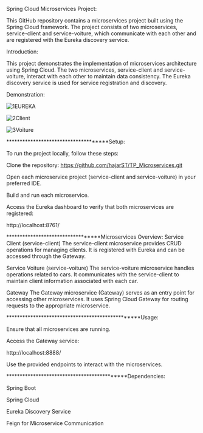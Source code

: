 Spring Cloud Microservices Project:

This GitHub repository contains a microservices project built using the Spring Cloud framework. The project consists of two microservices, service-client and service-voiture, which communicate with each other and are registered with the Eureka discovery service.

Introduction:

This project demonstrates the implementation of microservices architecture using Spring Cloud. The two microservices, service-client and service-voiture, interact with each other to maintain data consistency. The Eureka discovery service is used for service registration and discovery.


Demonstration:

![1EUREKA](https://github.com/hajarST/TP_Microservices/assets/119755584/bb40b332-fa57-4d07-857e-324bea647804)

![2Client](https://github.com/hajarST/TP_Microservices/assets/119755584/bce37b2b-4b91-4b13-98e6-294b53162ae4)

![3Voiture](https://github.com/hajarST/TP_Microservices/assets/119755584/0fabe9ab-9693-4916-a028-ad04a5523d36)

*************************************Setup:

To run the project locally, follow these steps:

Clone the repository: https://github.com/hajarST/TP_Microservices.git

Open each microservice project (service-client and service-voiture) in your preferred IDE.

Build and run each microservice.

Access the Eureka dashboard to verify that both microservices are registered:

http://localhost:8761/

**********************************Microservices Overview:
Service Client (service-client)
The service-client microservice provides CRUD operations for managing clients. It is registered with Eureka and can be accessed through the Gateway.

Service Voiture (service-voiture)
The service-voiture microservice handles operations related to cars. It communicates with the service-client to maintain client information associated with each car.

Gateway
The Gateway microservice (Gateway) serves as an entry point for accessing other microservices. It uses Spring Cloud Gateway for routing requests to the appropriate microservice.

*************************************************Usage:

Ensure that all microservices are running.

Access the Gateway service:

http://localhost:8888/

Use the provided endpoints to interact with the microservices.

********************************************Dependencies:

Spring Boot

Spring Cloud

Eureka Discovery Service

Feign for Microservice Communication
